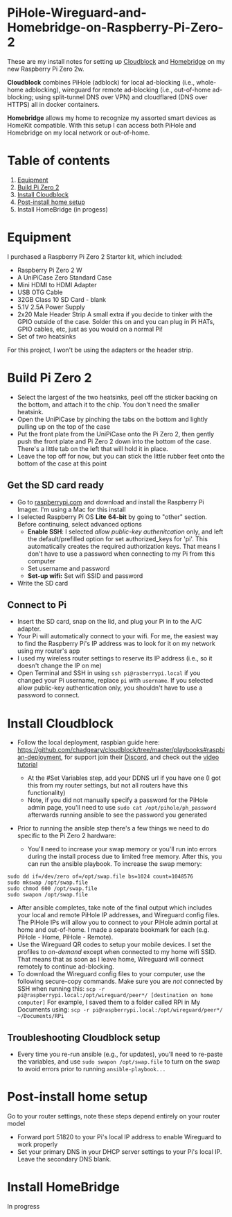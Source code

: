 # PiHole-Wireguard-and-Homebridge-on-Raspberry-Pi-Zero-2
These are my install notes for setting up [Cloudblock](https://github.com/chadgeary/cloudblock) and [Homebridge](https://homebridge.io) on my new Raspberry Pi Zero 2w.

**Cloudblock** combines PiHole (adblock) for local ad-blocking (i.e., whole-home adblocking), wireguard for remote ad-blocking (i.e., out-of-home ad-blocking; using split-tunnel DNS over VPN) and cloudflared (DNS over HTTPS) all in docker containers.

**Homebridge** allows my home to recognize my assorted smart devices as HomeKit compatible. With this setup I can access both PiHole and Homebridge on my local network or out-of-home. 

# Table of contents

1. [Equipment](#Equipment)
2. [Build Pi Zero 2](#Build-Pi-Zero-2)
3. [Install Cloudblock](#Install-Cloudblock)
4. [Post-install home setup](#Post-install-home-setup)
5. Install HomeBridge (in progess)

# Equipment

I purchased a Raspberry Pi Zero 2 Starter kit, which included:

- Raspberry Pi Zero 2 W
- A UniPiCase Zero Standard Case
- Mini HDMI to HDMI Adapter
- USB OTG Cable
- 32GB Class 10 SD Card - blank
- 5.1V 2.5A Power Supply
- 2x20 Male Header Strip A small extra if you decide to tinker with the GPIO outside of the case. Solder this on and you can plug in Pi HATs, GPIO cables, etc, just as you would on a normal Pi!
- Set of two heatsinks

For this project, I won't be using the adapters or the header strip.

# Build Pi Zero 2

* Select the largest of the two heatsinks, peel off the sticker backing on the bottom, and attach it to the chip. You don't need the smaller heatsink.
* Open the UniPiCase by pinching the tabs on the bottom and lightly pulling up on the top of the case
* Put the front plate from the UniPiCase onto the Pi Zero 2, then gently push the front plate and Pi Zero 2 down into the bottom of the case. There's a little tab on the left that will hold it in place.
* Leave the top off for now, but you can stick the little rubber feet onto the bottom of the case at this point

## Get the SD card ready

* Go to [raspberrypi.com](raspberrypi.com) and download and install the Raspberry Pi Imager. I'm using a Mac for this install
* I selected Raspberry Pi OS **Lite** **64-bit** by going to "other" section. Before continuing, select advanced options
  * **Enable SSH**: I selected *allow public-key authenitcation* only, and left the default/prefilled option for set authorized_keys for 'pi'. This automatically creates the required authorization keys. That means I don't have to use a password when connecting to my Pi from this computer
  * Set username and password
  * **Set-up wifi:** Set wifi SSID and password
* Write the SD card

## Connect to Pi

* Insert the SD card, snap on the lid, and plug your Pi in to the A/C adapter.
* Your Pi will automatically connect to your wifi. For me, the easiest way to find the Raspberry Pi's IP address was to look for it on my network using my router's app
* I used my wireless router settings to reserve its IP address (i.e., so it doesn't change the IP on me)
* Open Terminal and SSH in using `ssh pi@rasberrypi.local` if you changed your Pi username, replace `pi` with `username`. If you selected allow public-key authentication only, you shouldn't have to use a password to connect.

# Install Cloudblock

* Follow the local deployment, raspbian guide here: https://github.com/chadgeary/cloudblock/tree/master/playbooks#raspbian-deployment, for support join their [Discord](https://discord.gg/zmu6GVnPnj), and check out the [video tutorial](https://youtu.be/9oeQZvltWDc)
  * At the #Set Variables step, add your DDNS url if you have one (I got this from my router settings, but not all routers have this functionality)
  * Note, if you did not manually specify a password for the PiHole admin page, you'll need to use `sudo cat /opt/pihole/ph_password` afterwards running ansible to see the password you generated

* Prior to running the ansible step there's a few things we need to do specific to the Pi Zero 2 hardware:
  * You'll need to increase your swap memory or you'll run into errors during the install process due to limited free memory. After this, you can run the ansible playbook. To increase the swap memory:

```sudo dd if=/dev/zero of=/opt/swap.file bs=1024 count=1048576
sudo dd if=/dev/zero of=/opt/swap.file bs=1024 count=1048576
sudo mkswap /opt/swap.file
sudo chmod 600 /opt/swap.file
sudo swapon /opt/swap.file
```

- After ansible completes, take note of the final output which includes your local and remote PiHole IP addresses, and Wireguard config files. The PiHole IPs will allow you to connect to your PiHole admin portal at home and out-of-home. I made a separate bookmark for each (e.g. PiHole - Home, PiHole - Remote). 
- Use the Wireguard QR codes to setup your mobile devices. I set the profiles to *on-demand* except when connected to my home wifi SSID. That means that as soon as I leave home, Wireguard will connect remotely to continue ad-blocking.
- To download the Wireguard config files to your computer, use the following secure-copy commands. Make sure you are *not* connected by SSH when running this: `scp -r pi@raspberrypi.local:/opt/wireguard/peer*/ [destination on home computer]` For example, I saved them to a folder called RPi in My Documents using: `scp -r pi@raspberrypi.local:/opt/wireguard/peer*/ ~/Documents/RPi`

## Troubleshooting Cloudblock setup

* Every time you re-run ansible (e.g., for updates), you'll need to re-paste the variables, and use `sudo swapon /opt/swap.file` to turn on the swap to avoid errors prior to running `ansible-playbook...`

# Post-install home setup

Go to your router settings, note these steps depend entirely on your router model

- Forward port 51820 to your Pi's local IP address to enable Wireguard to work properly
- Set your primary DNS in your DHCP server settings to your Pi's local IP. Leave the secondary DNS blank.

# Install HomeBridge

In progress
